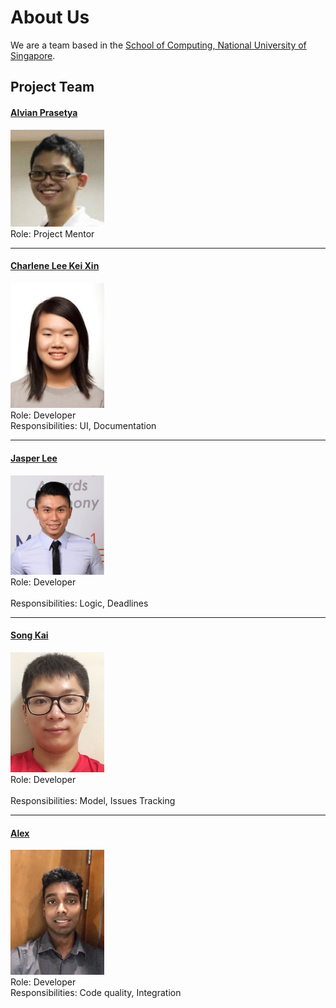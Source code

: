 # About Us

We are a team based in the [School of Computing, National University of Singapore](http://www.comp.nus.edu.sg).

## Project Team

#### [Alvian Prasetya](https://github.com/jasperlee27)
<img src="images/Alvian.jpg" width="150"><br>
Role: Project Mentor

-----

#### [Charlene Lee Kei Xin](https://github.com/chaejinkeyne)
<img src="images/CharleneLee.jpg" width="150"><br>
Role: Developer <br>
Responsibilities: UI, Documentation

-----

#### [Jasper Lee](https://github.com/jasperlee27)
<img src="images/JasperLee.jpg" width="150"><br>
Role: Developer <br>  
Responsibilities: Logic, Deadlines

-----

#### [Song Kai](https://github.com/elijahsk)
<img src="images/SongKai.JPG" width="150"><br>
Role: Developer <br>  
Responsibilities: Model, Issues Tracking

-----

#### [Alex](https://github.com/spaghetti-)
<img src="images/alex.jpg" width="150"><br>
Role: Developer <br>
Responsibilities: Code quality, Integration

